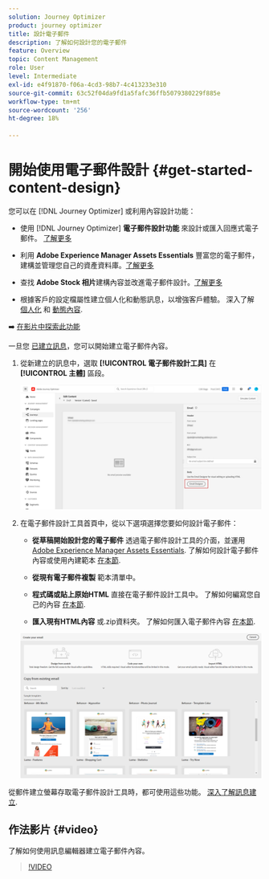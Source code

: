 ```yaml
---
solution: Journey Optimizer
product: journey optimizer
title: 設計電子郵件
description: 了解如何設計您的電子郵件
feature: Overview
topic: Content Management
role: User
level: Intermediate
exl-id: e4f91870-f06a-4cd3-98b7-4c413233e310
source-git-commit: 63c52f04da9fd1a5fafc36ffb5079380229f885e
workflow-type: tm+mt
source-wordcount: '256'
ht-degree: 18%

---
```


# 開始使用電子郵件設計 {#get-started-content-design}

您可以在 [!DNL Journey Optimizer] 或利用內容設計功能：

* 使用 [!DNL Journey Optimizer] **電子郵件設計功能** 來設計或匯入回應式電子郵件。 [了解更多](../design/create-email-content.md)

* 利用 **Adobe Experience Manager Assets Essentials** 豐富您的電子郵件，建構並管理您自己的資產資料庫。[了解更多](../design/assets-essentials.md)

* 查找 **Adobe Stock 相片**&#x200B;建構內容並改進電子郵件設計。[了解更多](../design/stock.md)

* 根據客戶的設定檔屬性建立個人化和動態訊息，以增強客戶體驗。 深入了解 [個人化](../personalization/personalize.md) 和 [動態內容](../personalization/get-started-dynamic-content.md).

➡️ [在影片中探索此功能](#video)

一旦您 [已建立訊息](../messages/get-started-content.md)，您可以開始建立電子郵件內容。

1. 從新建立的訊息中，選取 **[!UICONTROL 電子郵件設計工具]** 在 **[!UICONTROL 主體]** 區段。

   ![](assets/import-html_1.png)

1. 在電子郵件設計工具首頁中，從以下選項選擇您要如何設計電子郵件：

   * **從草稿開始設計您的電子郵件** 透過電子郵件設計工具的介面，並運用 [Adobe Experience Manager Assets Essentials](assets-essentials.md). 了解如何設計電子郵件內容或使用內建範本 [在本節](create-email-content.md).

   * **從現有電子郵件複製** 範本清單中。

   * **程式碼或貼上原始HTML** 直接在電子郵件設計工具中。 了解如何編寫您自己的內容 [在本節](code-content.md).

   * **匯入現有HTML內容** 或.zip資料夾。 了解如何匯入電子郵件內容 [在本節](existing-content.md).

   ![](assets/email_designer_25.png)

從郵件建立螢幕存取電子郵件設計工具時，都可使用這些功能。 [深入了解訊息建立](../messages/get-started-content.md).


## 作法影片 {#video}

了解如何使用訊息編輯器建立電子郵件內容。

>[!VIDEO](https://video.tv.adobe.com/v/334150?quality=12)